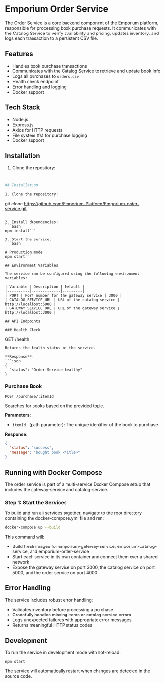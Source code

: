# Emporium Order Service

The Order Service is a core backend component of the Emporium platform, responsible for processing book purchase requests. It communicates with the Catalog Service to verify availability and pricing, updates inventory, and logs each transaction to a persistent CSV file.

## Features

- Handles book purchase transactions
- Communicates with the Catalog Service to retrieve and update book info
- Logs all purchases to `orders.csv`
- Health check endpoint
- Error handling and logging
- Docker support

## Tech Stack

- Node.js
- Express.js
- Axios for HTTP requests
- File system (fs) for purchase logging
- Docker support

## Installation

1. Clone the repository:
```bash


## Installation

1. Clone the repository:
```
git clone https://github.com/Emporium-Platform/Emporium-order-service.git
```

2. Install dependencies:
```bash
npm install```

3. Start the service:
```bash

# Production mode
npm start```

## Environment Variables

The service can be configured using the following environment variables:

| Variable | Description | Default |
|----------|-------------|---------|
| PORT | Port number for the gateway service | 3000 |
| CATALOG_SERVICE_URL | URL of the catalog service | http://localhost:5000 |
| GATEWAY_SERVICE_URL | URL of the gateway service | http://localhost:3000 |

## API Endpoints

### Health Check
```
GET /health
```
Returns the health status of the service.

**Response**:
```json
{
  "status": "Order Service healthy"
}

```

### Purchase Book
```
POST /purchase/:itemId
```
Searches for books based on the provided topic.

**Parameters**:
- `itemId ` (path parameter):  The unique identifier of the book to purchase

**Response**: 
```json
{
  "status": "success",
  "message": "bought book <title>"
}
```



## Running with Docker Compose

The order service is part of a multi-service Docker Compose setup that includes the gateway-service and catalog-service.

### Step 1: Start the Services
To build and run all services together, navigate to the root directory containing the docker-compose.yml file and run:

```bash
docker-compose up --build
```

This command will:
- Build fresh images for emporium-gateway-service, emporium-catalog-service, and emporium-order-service
- Start each service in its own container and connect them over a shared network
- Expose the gateway service on port 3000, the catalog service on port 5000, and the order service on port 4000

## Error Handling

The service includes robust error handling:

- Validates inventory before processing a purchase
- Gracefully handles missing items or catalog service errors
- Logs unexpected failures with appropriate error messages
- Returns meaningful HTTP status codes


## Development

To run the service in development mode with hot-reload:
```bash
npm start
```

The service will automatically restart when changes are detected in the source code.
